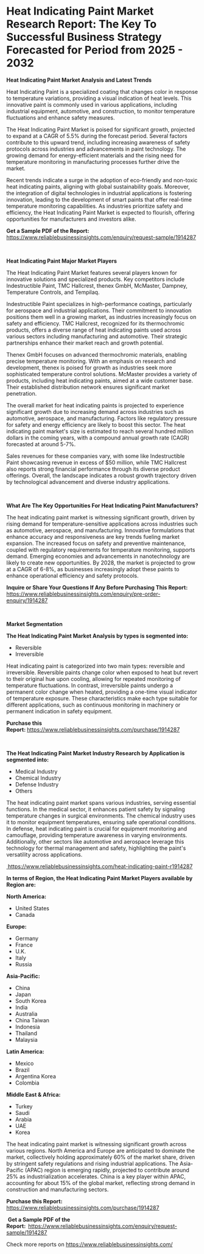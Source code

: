 <p><h1>Heat Indicating Paint Market Research Report: The Key To Successful Business Strategy Forecasted for Period from 2025 - 2032</h1></p><p><strong>Heat Indicating Paint Market Analysis and Latest Trends</strong></p>
<p><p>Heat Indicating Paint is a specialized coating that changes color in response to temperature variations, providing a visual indication of heat levels. This innovative paint is commonly used in various applications, including industrial equipment, automotive, and construction, to monitor temperature fluctuations and enhance safety measures.</p><p>The Heat Indicating Paint Market is poised for significant growth, projected to expand at a CAGR of 5.5% during the forecast period. Several factors contribute to this upward trend, including increasing awareness of safety protocols across industries and advancements in paint technology. The growing demand for energy-efficient materials and the rising need for temperature monitoring in manufacturing processes further drive the market.</p><p>Recent trends indicate a surge in the adoption of eco-friendly and non-toxic heat indicating paints, aligning with global sustainability goals. Moreover, the integration of digital technologies in industrial applications is fostering innovation, leading to the development of smart paints that offer real-time temperature monitoring capabilities. As industries prioritize safety and efficiency, the Heat Indicating Paint Market is expected to flourish, offering opportunities for manufacturers and investors alike.</p></p>
<p><strong>Get a Sample PDF of the Report:&nbsp;</strong> <a href="https://www.reliablebusinessinsights.com/enquiry/request-sample/1914287?utm_campaign=3100&utm_medium=2&utm_source=Github&utm_content=ia&utm_term=01042025&utm_id=heat-indicating-paint">https://www.reliablebusinessinsights.com/enquiry/request-sample/1914287</a></p>
<p>&nbsp;</p>
<p><strong>Heat Indicating Paint Major Market Players</strong></p>
<p><p>The Heat Indicating Paint Market features several players known for innovative solutions and specialized products. Key competitors include Indestructible Paint, TMC Hallcrest, thenex GmbH, McMaster, Dampney, Temperature Controls, and Tempilaq. </p><p>Indestructible Paint specializes in high-performance coatings, particularly for aerospace and industrial applications. Their commitment to innovation positions them well in a growing market, as industries increasingly focus on safety and efficiency. TMC Hallcrest, recognized for its thermochromic products, offers a diverse range of heat indicating paints used across various sectors including manufacturing and automotive. Their strategic partnerships enhance their market reach and growth potential.</p><p>Thenex GmbH focuses on advanced thermochromic materials, enabling precise temperature monitoring. With an emphasis on research and development, thenex is poised for growth as industries seek more sophisticated temperature control solutions. McMaster provides a variety of products, including heat indicating paints, aimed at a wide customer base. Their established distribution network ensures significant market penetration.</p><p>The overall market for heat indicating paints is projected to experience significant growth due to increasing demand across industries such as automotive, aerospace, and manufacturing. Factors like regulatory pressure for safety and energy efficiency are likely to boost this sector. The heat indicating paint market's size is estimated to reach several hundred million dollars in the coming years, with a compound annual growth rate (CAGR) forecasted at around 5-7%.</p><p>Sales revenues for these companies vary, with some like Indestructible Paint showcasing revenue in excess of $50 million, while TMC Hallcrest also reports strong financial performance through its diverse product offerings. Overall, the landscape indicates a robust growth trajectory driven by technological advancement and diverse industry applications.</p></p>
<p>&nbsp;</p>
<p><strong>What Are The Key Opportunities For Heat Indicating Paint Manufacturers?</strong></p>
<p><p>The heat indicating paint market is witnessing significant growth, driven by rising demand for temperature-sensitive applications across industries such as automotive, aerospace, and manufacturing. Innovative formulations that enhance accuracy and responsiveness are key trends fueling market expansion. The increased focus on safety and preventive maintenance, coupled with regulatory requirements for temperature monitoring, supports demand. Emerging economies and advancements in nanotechnology are likely to create new opportunities. By 2028, the market is projected to grow at a CAGR of 6-8%, as businesses increasingly adopt these paints to enhance operational efficiency and safety protocols.</p></p>
<p><strong>Inquire or Share Your Questions If Any Before Purchasing This Report:</strong> <a href="https://www.reliablebusinessinsights.com/enquiry/pre-order-enquiry/1914287?utm_campaign=3100&utm_medium=2&utm_source=Github&utm_content=ia&utm_term=01042025&utm_id=heat-indicating-paint">https://www.reliablebusinessinsights.com/enquiry/pre-order-enquiry/1914287</a></p>
<p>&nbsp;</p>
<p><strong>Market Segmentation</strong></p>
<p><strong>The Heat Indicating Paint Market Analysis by types is segmented into:</strong></p>
<p><ul><li>Reversible</li><li>Irreversible</li></ul></p>
<p><p>Heat indicating paint is categorized into two main types: reversible and irreversible. Reversible paints change color when exposed to heat but revert to their original hue upon cooling, allowing for repeated monitoring of temperature fluctuations. In contrast, irreversible paints undergo a permanent color change when heated, providing a one-time visual indicator of temperature exposure. These characteristics make each type suitable for different applications, such as continuous monitoring in machinery or permanent indication in safety equipment.</p></p>
<p><strong>Purchase this Report:&nbsp;</strong><a href="https://www.reliablebusinessinsights.com/purchase/1914287?utm_campaign=3100&utm_medium=2&utm_source=Github&utm_content=ia&utm_term=01042025&utm_id=heat-indicating-paint">https://www.reliablebusinessinsights.com/purchase/1914287</a></p>
<p>&nbsp;</p>
<p><strong>The Heat Indicating Paint Market Industry Research by Application is segmented into:</strong></p>
<p><ul><li>Medical Industry</li><li>Chemical Industry</li><li>Defense Industry</li><li>Others</li></ul></p>
<p><p>The heat indicating paint market spans various industries, serving essential functions. In the medical sector, it enhances patient safety by signaling temperature changes in surgical environments. The chemical industry uses it to monitor equipment temperatures, ensuring safe operational conditions. In defense, heat indicating paint is crucial for equipment monitoring and camouflage, providing temperature awareness in varying environments. Additionally, other sectors like automotive and aerospace leverage this technology for thermal management and safety, highlighting the paint's versatility across applications.</p></p>
<p><a href="https://www.reliablebusinessinsights.com/heat-indicating-paint-r1914287?utm_campaign=3100&utm_medium=2&utm_source=Github&utm_content=ia&utm_term=01042025&utm_id=heat-indicating-paint">&nbsp;https://www.reliablebusinessinsights.com/heat-indicating-paint-r1914287</a></p>
<p><strong>In terms of Region, the Heat Indicating Paint Market Players available by Region are:</strong></p>
<p>
    <p> <strong> North America: </strong>
        <ul>
            <li>United States</li>
            <li>Canada</li>
        </ul>
        </p> 
    <p> <strong> Europe: </strong>
        <ul>
            <li>Germany</li>
            <li>France</li>
            <li>U.K.</li>
            <li>Italy</li>
            <li>Russia</li>
        </ul>
        </p> 
    <p> <strong> Asia-Pacific: </strong>
        <ul>
            <li>China</li>
            <li>Japan</li>
            <li>South Korea</li>
            <li>India</li>
            <li>Australia</li>
            <li>China Taiwan</li>
            <li>Indonesia</li>
            <li>Thailand</li>
            <li>Malaysia</li>
        </ul>
        </p> 
    <p> <strong> Latin America: </strong>
        <ul>
            <li>Mexico</li>
            <li>Brazil</li>
            <li>Argentina Korea</li>
            <li>Colombia</li>
        </ul>
        </p> 
    <p> <strong> Middle East & Africa: </strong>
        <ul>
            <li>Turkey</li>
            <li>Saudi</li>
            <li>Arabia</li>
            <li>UAE</li>
            <li>Korea</li>
        </ul>
    </p>
    </p>
<p><p>The heat indicating paint market is witnessing significant growth across various regions. North America and Europe are anticipated to dominate the market, collectively holding approximately 60% of the market share, driven by stringent safety regulations and rising industrial applications. The Asia-Pacific (APAC) region is emerging rapidly, projected to contribute around 25% as industrialization accelerates. China is a key player within APAC, accounting for about 15% of the global market, reflecting strong demand in construction and manufacturing sectors.</p></p>
<p><strong>Purchase this Report: </strong><a href="https://www.reliablebusinessinsights.com/purchase/1914287?utm_campaign=3100&utm_medium=2&utm_source=Github&utm_content=ia&utm_term=01042025&utm_id=heat-indicating-paint">https://www.reliablebusinessinsights.com/purchase/1914287</a></p>
<p>&nbsp;<strong>Get a Sample PDF of the Report:&nbsp;&nbsp;</strong><a href="https://www.reliablebusinessinsights.com/enquiry/request-sample/1914287?utm_campaign=3100&utm_medium=2&utm_source=Github&utm_content=ia&utm_term=01042025&utm_id=heat-indicating-paint">https://www.reliablebusinessinsights.com/enquiry/request-sample/1914287</a></p>
<p><strong></strong></p>
<p>Check more reports on <a href="https://www.reliablebusinessinsights.com/?utm_campaign=3100&utm_medium=2&utm_source=Github&utm_content=ia&utm_term=01042025&utm_id=heat-indicating-paint">https://www.reliablebusinessinsights.com/</a></p>